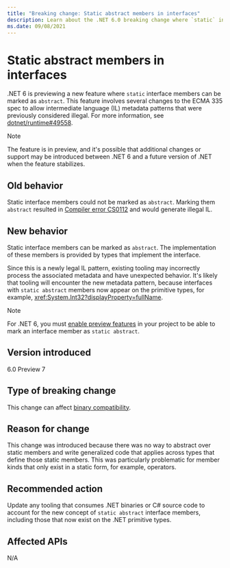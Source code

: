 ```yaml
---
title: "Breaking change: Static abstract members in interfaces"
description: Learn about the .NET 6.0 breaking change where `static` interface members can now be marked `abstract`.
ms.date: 09/08/2021
---
```

# Static abstract members in interfaces

.NET 6 is previewing a new feature where `static` interface members can be marked as `abstract`. This feature involves several changes to the ECMA 335 spec to allow intermediate language (IL) metadata patterns that were previously considered illegal. For more information, see [dotnet/runtime#49558](https://github.com/dotnet/runtime/issues/49558).

> [!NOTE]
> The feature is in preview, and it's possible that additional changes or support may be introduced between .NET 6 and a future version of .NET when the feature stabilizes.

## Old behavior

Static interface members could not be marked as `abstract`. Marking them `abstract` resulted in [Compiler error CS0112](../../../../csharp/misc/cs0112.md) and would generate illegal IL.

## New behavior

Static interface members can be marked as `abstract`. The implementation of these members is provided by types that implement the interface.

Since this is a newly legal IL pattern, existing tooling may incorrectly process the associated metadata and have unexpected behavior. It's likely that tooling will encounter the new metadata pattern, because interfaces with `static abstract` members now appear on the primitive types, for example, <xref:System.Int32?displayProperty=fullName>.

> [!NOTE]
> For .NET 6, you must [enable preview features](../../../project-sdk/msbuild-props.md#enablepreviewfeatures) in your project to be able to mark an interface member as `static abstract`.

## Version introduced

6.0 Preview 7

## Type of breaking change

This change can affect [binary compatibility](../../categories.md#binary-compatibility).

## Reason for change

This change was introduced because there was no way to abstract over static members and write generalized code that applies across types that define those static members. This was particularly problematic for member kinds that only exist in a static form, for example, operators.

## Recommended action

Update any tooling that consumes .NET binaries or C# source code to account for the new concept of `static abstract` interface members, including those that now exist on the .NET primitive types.

## Affected APIs

N/A
